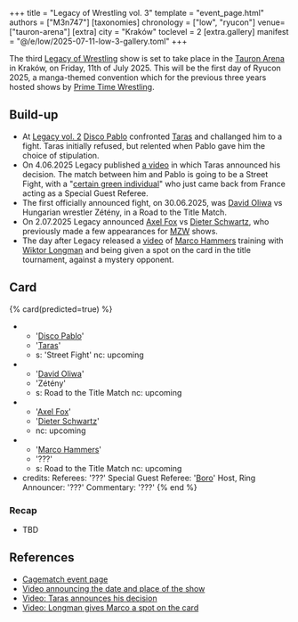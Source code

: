 +++
title = "Legacy of Wrestling vol. 3"
template = "event_page.html"
authors = ["M3n747"]
[taxonomies]
chronology = ["low", "ryucon"]
venue=["tauron-arena"]
[extra]
city = "Kraków"
toclevel = 2
[extra.gallery]
manifest = "@/e/low/2025-07-11-low-3-gallery.toml"
+++

The third [Legacy of Wrestling](@/o/low.md) show is set to take place in the [Tauron Arena](@/v/tauron-arena.md) in Kraków, on Friday, 11th of July 2025. This will be the first day of Ryucon 2025, a manga-themed convention which for the previous three years hosted shows by [Prime Time Wrestling](@/o/ptw.md).

## Build-up

* At [Legacy vol. 2](@/e/low/2025-04-06-low-2.md) [Disco Pablo](@/w/disco-pablo.md) confronted [Taras](@/w/taras.md) and challanged him to a fight. Taras initially refused, but relented when Pablo gave him the choice of stipulation.
* On 4.06.2025 Legacy published [a video][uliczne-disco] in which Taras announced his decision. The match between him and Pablo is going to be a Street Fight, with a "[certain green individual](@/w/boro.md)" who just came back from France acting as a Special Guest Referee.
* The first officially announced fight, on 30.06.2025, was [David Oliwa](@/w/david-oliwa.md) vs Hungarian wrestler Zétény, in a Road to the Title Match.
* On 2.07.2025 Legacy announced [Axel Fox](@/w/axel-fox.md) vs [Dieter Schwartz](@/w/dieter-schwartz.md), who previously made a few appearances for [MZW](@/o/mzw.md) shows.
* The day after Legacy released a [video][marco-wszystkich-rozwali] of [Marco Hammers](@/w/marco-hammers.md) training with [Wiktor Longman](@/w/wiktor-longman.md) and being given a spot on the card in the title tournament, against a mystery opponent.

## Card

{% card(predicted=true) %}
- - '[Disco Pablo](@/w/disco-pablo.md)'
  - '[Taras](@/w/taras.md)'
  - s: 'Street Fight'
    nc: upcoming
- - '[David Oliwa](@/w/david-oliwa.md)'
  - 'Zétény'
  - s: Road to the Title Match
    nc: upcoming
- - '[Axel Fox](@/w/axel-fox.md)'
  - '[Dieter Schwartz](@/w/dieter-schwartz.md)'
  - nc: upcoming
- - '[Marco Hammers](@/w/marco-hammers.md)'
  - '???'
  - s: Road to the Title Match
    nc: upcoming
- credits:
    Referees: '???'
    Special Guest Referee: '[Boro](@/w/boro.md)'
    Host, Ring Announcer: '???'
    Commentary: '???'
{% end %}

### Recap

* TBD

## References

* [Cagematch event page](https://www.cagematch.net/?id=1&nr=425357)
* [Video announcing the date and place of the show](https://www.facebook.com/legacyofwrestlingpl/videos/1209475247303707)
* [Video: Taras announces his decision][uliczne-disco]
* [Video: Longman gives Marco a spot on the card][marco-wszystkich-rozwali]

[uliczne-disco]: https://www.facebook.com/watch/?v=1255085909641448
[marco-wszystkich-rozwali]: https://www.facebook.com/legacyofwrestlingpl/videos/1507398263975287
